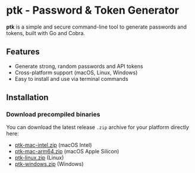 # ptk - Password & Token Generator

**ptk** is a simple and secure command-line tool to generate passwords and tokens, built with Go and Cobra.

## Features

- Generate strong, random passwords and API tokens
- Cross-platform support (macOS, Linux, Windows)
- Easy to install and use via terminal commands

## Installation

### Download precompiled binaries

You can download the latest release `.zip` archive for your platform directly here:

- [ptk-mac-intel.zip](https://example.com/releases/ptk-mac-intel.zip) (macOS Intel)
- [ptk-mac-arm64.zip](https://example.com/releases/ptk-mac-arm64.zip) (macOS Apple Silicon)
- [ptk-linux.zip](https://example.com/releases/ptk-linux.zip) (Linux)
- [ptk-windows.zip](https://example.com/releases/ptk-windows.zip) (Windows)
